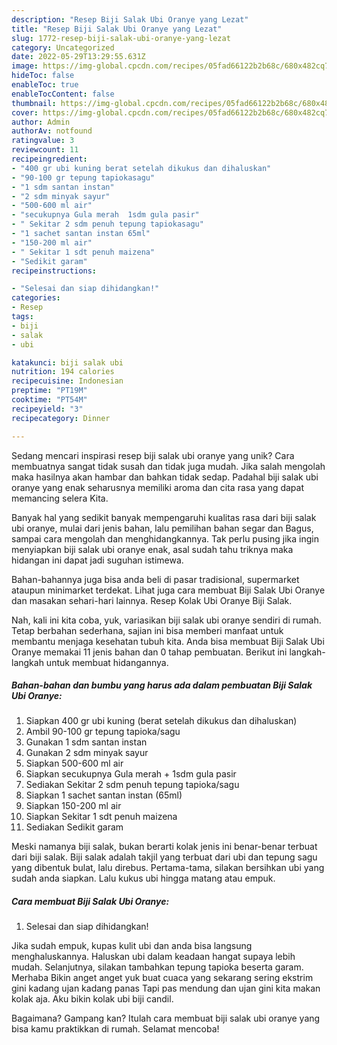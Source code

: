 ```yaml
---
description: "Resep Biji Salak Ubi Oranye yang Lezat"
title: "Resep Biji Salak Ubi Oranye yang Lezat"
slug: 1772-resep-biji-salak-ubi-oranye-yang-lezat
category: Uncategorized
date: 2022-05-29T13:29:55.631Z
image: https://img-global.cpcdn.com/recipes/05fad66122b2b68c/680x482cq70/biji-salak-ubi-oranye-foto-resep-utama.jpg
hideToc: false
enableToc: true
enableTocContent: false
thumbnail: https://img-global.cpcdn.com/recipes/05fad66122b2b68c/680x482cq70/biji-salak-ubi-oranye-foto-resep-utama.jpg
cover: https://img-global.cpcdn.com/recipes/05fad66122b2b68c/680x482cq70/biji-salak-ubi-oranye-foto-resep-utama.jpg
author: Admin
authorAv: notfound
ratingvalue: 3
reviewcount: 11
recipeingredient:
- "400 gr ubi kuning berat setelah dikukus dan dihaluskan"
- "90-100 gr tepung tapiokasagu"
- "1 sdm santan instan"
- "2 sdm minyak sayur"
- "500-600 ml air"
- "secukupnya Gula merah  1sdm gula pasir"
- " Sekitar 2 sdm penuh tepung tapiokasagu"
- "1 sachet santan instan 65ml"
- "150-200 ml air"
- " Sekitar 1 sdt penuh maizena"
- "Sedikit garam"
recipeinstructions:

- "Selesai dan siap dihidangkan!"
categories:
- Resep
tags:
- biji
- salak
- ubi

katakunci: biji salak ubi 
nutrition: 194 calories
recipecuisine: Indonesian
preptime: "PT19M"
cooktime: "PT54M"
recipeyield: "3"
recipecategory: Dinner

---
```





Sedang mencari inspirasi resep biji salak ubi oranye yang unik? Cara membuatnya sangat tidak susah dan tidak juga mudah. Jika salah mengolah maka hasilnya akan hambar dan bahkan tidak sedap. Padahal biji salak ubi oranye yang enak seharusnya memiliki aroma dan cita rasa yang dapat memancing selera Kita.





Banyak hal yang sedikit banyak mempengaruhi kualitas rasa dari biji salak ubi oranye, mulai dari jenis bahan, lalu pemilihan bahan segar dan Bagus, sampai cara mengolah dan menghidangkannya. Tak perlu pusing jika ingin menyiapkan biji salak ubi oranye enak,      asal sudah tahu triknya maka hidangan ini dapat jadi suguhan istimewa.














Bahan-bahannya juga bisa anda beli di pasar tradisional, supermarket ataupun minimarket terdekat. Lihat juga cara membuat Biji Salak Ubi Oranye dan masakan sehari-hari lainnya. Resep Kolak Ubi Oranye Biji Salak.






Nah, kali ini kita coba, yuk, variasikan biji salak ubi oranye sendiri di rumah. Tetap berbahan sederhana, sajian ini bisa memberi manfaat untuk membantu menjaga kesehatan tubuh kita. Anda bisa membuat Biji Salak Ubi Oranye memakai 11 jenis bahan dan 0 tahap pembuatan. Berikut ini langkah-langkah untuk membuat hidangannya.

<!--inarticleads1-->

##### Bahan-bahan dan bumbu yang harus ada dalam pembuatan Biji Salak Ubi Oranye:

1. Siapkan 400 gr ubi kuning (berat setelah dikukus dan dihaluskan)
1. Ambil 90-100 gr tepung tapioka/sagu
1. Gunakan 1 sdm santan instan
1. Gunakan 2 sdm minyak sayur
1. Siapkan 500-600 ml air
1. Siapkan secukupnya Gula merah + 1sdm gula pasir
1. Sediakan  Sekitar 2 sdm penuh tepung tapioka/sagu
1. Siapkan 1 sachet santan instan (65ml)
1. Siapkan 150-200 ml air
1. Siapkan  Sekitar 1 sdt penuh maizena
1. Sediakan Sedikit garam


Meski namanya biji salak, bukan berarti kolak jenis ini benar-benar terbuat dari biji salak. Biji salak adalah takjil yang terbuat dari ubi dan tepung sagu yang dibentuk bulat, lalu direbus. Pertama-tama, silakan bersihkan ubi yang sudah anda siapkan. Lalu kukus ubi hingga matang atau empuk. 

<!--inarticleads2-->

##### Cara membuat Biji Salak Ubi Oranye:


1. Selesai dan siap dihidangkan!

Jika sudah empuk, kupas kulit ubi dan anda bisa langsung menghaluskannya. Haluskan ubi dalam keadaan hangat supaya lebih mudah. Selanjutnya, silakan tambahkan tepung tapioka beserta garam. Merhaba Bikin anget anget yuk buat cuaca yang sekarang sering ekstrim gini kadang ujan kadang panas Tapi pas mendung dan ujan gini kita makan kolak aja. Aku bikin kolak ubi biji candil. 

Bagaimana? Gampang kan? Itulah cara membuat biji salak ubi oranye yang bisa kamu praktikkan di rumah. Selamat mencoba!

